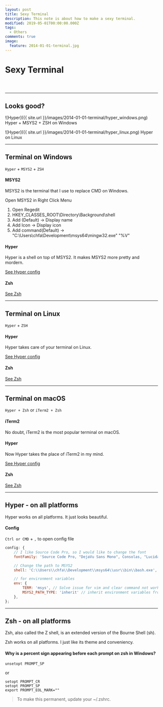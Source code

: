 ```yaml
---
layout: post
title: Sexy Terminal
description: This note is about how to make a sexy terminal.
modified: 2019-05-01T00:00:00.000Z
tags:
  - Others
comments: true
image:
  feature: 2014-01-01-terminal.jpg
---
```

# Sexy Terminal

<div class="social-share" data-initialized="true">
    <a href="#" class="social-share-icon icon-weibo"></a>
    <a href="#" class="social-share-icon icon-qq"></a>
    <a href="#" class="social-share-icon icon-wechat"></a>
</div>
<link rel="stylesheet" href="https://resource.chun.no/sharejs/css/share.min.css">
<script src="https://resource.chun.no/sharejs/js/social-share.min.js"></script>

### &nbsp;

---

## Looks good?

![Hyper]({{ site.url }}/images/2014-01-01-terminal/hyper_windows.png)
Hyper + MSYS2 + ZSH on Windows

![Hyper]({{ site.url }}/images/2014-01-01-terminal/hyper_linux.png)
Hyper on Linux

---

## Terminal on Windows

`Hyper` + `MSYS2` + `ZSH`

#### MSYS2

MSYS2 is the terminal that I use to replace CMD on Windows.

Open MSYS2 in Right Click Menu
  1. Open Regedit
  2. HKEY_CLASSES_ROOT\Directory\Background\shell
  3. Add (Default) -> Display name
  4. Add Icon -> Display icon
  5. Add command\(Default) -> "C:\Users\chfa\Development\msys64\mingw32.exe" "%V"

#### Hyper

Hyper is a shell on top of MSYS2.
It makes MSYS2 more pretty and mordern.

<a href="#hyper---on-all-platforms">See Hyper config</a>

#### Zsh

<a href="#zsh---on-all-platforms">See Zsh</a>

---

## Terminal on Linux

`Hyper` + `ZSH`

#### Hyper

Hyper takes care of your terminal on Linux.

<a href="#hyper---on-all-platforms">See Hyper config</a>

#### Zsh

<a href="#zsh---on-all-platforms">See Zsh</a>

---

## Terminal on macOS

`Hyper + Zsh` or `iTerm2 + Zsh`

#### iTerm2

No doubt, iTerm2 is the most popular terminal on macOS.

#### Hyper

Now Hyper takes the place of iTerm2 in my mind.

<a href="#hyper---on-all-platforms">See Hyper config</a>

#### Zsh

<a href="#zsh---on-all-platforms">See Zsh</a>

---

## Hyper - on all platforms

Hyper works on all platforms. It just looks beautiful.

#### Config

`Ctrl or CMD` + `,` to open config file

``` javascript
config: {
    // I like Source Code Pro, so I would like to change the font
    fontFamily: 'Source Code Pro, "DejaVu Sans Mono", Consolas, "Lucida Console", monospace',

    // Change the path to MSYS2
    shell: 'C:\\Users\\chfa\\Development\\msys64\\usr\\bin\\bash.exe',

    // for environment variables
    env: {
        TERM: 'msys', // Solve issue for vim and clear command not working properly on Windows
        MSYS2_PATH_TYPE: 'inherit' // inherit environment variables from Windows
    },
};

```

---

## Zsh - on all platforms

Zsh, also called the Z shell, is an extended version of the Bourne Shell (sh).

Zsh works on all platforms. I just like its theme and conveniency.

#### Why is a percent sign appearing before each prompt on zsh in Windows?

```
unsetopt PROMPT_SP
```

or

```
setopt PROMPT_CR
setopt PROMPT_SP
export PROMPT_EOL_MARK=""
```

> To make this permanent, update your ~/.zshrc.
